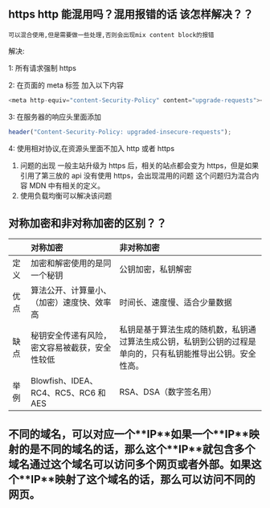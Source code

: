 ## https http 能混用吗？混用报错的话 该怎样解决？？

    可以混合使用,但是需要做一些处理,否则会出现mix content block的报错

解决:

1: 所有请求强制 https

2: 在页面的 meta 标签 加入以下内容

```js
<meta http-equiv="content-Security-Policy" content="upgrade-requests"></meta>
```

3: 在服务器的响应头里面添加

```js
header("Content-Security-Policy: upgraded-insecure-requests");
```

4: 使用相对协议,在资源头里面不加入 http 或者 https

1. 问题的出现
   一般主站升级为 https 后，相关的站点都会变为 https，但是如果引用了第三放的 api 没有使用 https，会出现混用的问题 这个问题归为混合内容 MDN 中有相关的定义。
2. 使用负载均衡可以解决该问题

## 对称加密和非对称加密的区别？？

|      | 对称加密                                       | 非对称加密                                                                                                   |
| :--- | :--------------------------------------------- | :----------------------------------------------------------------------------------------------------------- |
| 定义 | 加密和解密使用的是同一个秘钥                   | 公钥加密，私钥解密                                                                                           |
| 优点 | 算法公开、计算量小、（加密）速度快、效率高     | 时间长、速度慢、适合少量数据                                                                                 |
| 缺点 | 秘钥安全传递有风险，密文容易被截获，安全性较低 | 私钥是基于算法生成的随机数，私钥通过算法生成公钥，私钥到公钥的过程是单向的，只有私钥能推导出公钥。安全性高。 |
| 举例 | Blowfish、IDEA、RC4、RC5、RC6 和 AES           | RSA、DSA（数字签名用）                                                                                       |

## **不同的域名，可以对应一个\*\***IP\***\*如果一个\*\***IP\***\*映射的是不同的域名的话，那么这个\*\***IP\***\*就包含多个域名通过这个域名可以访问多个网页或者外部。如果这个\*\***IP\***\*映射了这个域名的话，那么可以访问不同的网页。**
